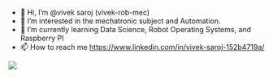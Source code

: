 - 👋 Hi, I’m @vivek saroj (vivek-rob-mec)
- 👀 I’m interested in the mechatronic subject and Automation.
- 🌱 I’m currently learning Data Science, Robot Operating Systems, and Raspberry PI
- 📫 How to reach me https://www.linkedin.com/in/vivek-saroj-152b4719a/
<img src="https://github-readme-stats.vercel.app/api?username=vivek-rob-mec&&show_icons=true&&theme=react">
<!---
vivek-rob-mec/vivek-rob-mec is a ✨ special ✨ repository because its `README.md` (this file) appears on your GitHub profile.
You can click the Preview link to take a look at your changes.
--->

